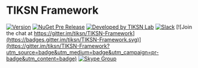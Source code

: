 # TIKSN Framework

[![Version](https://img.shields.io/nuget/v/TIKSN-Framework.svg)](https://www.nuget.org/packages/TIKSN-Framework)
[![NuGet Pre Release](https://img.shields.io/nuget/vpre/TIKSN-Framework.svg)](https://www.nuget.org/packages/TIKSN-Framework)
[![Developed by TIKSN Lab](https://img.shields.io/badge/Developed%20by-TIKSN%20Lab-orange.svg)](http://www.tiksn.com/Lab/TIKSN_Framework)
[![Slack](https://img.shields.io/badge/Slack-tiksn.slack.com-orange.svg)](https://tiksn.slack.com/messages/tiksn-framework/)
[![Join the chat at https://gitter.im/tiksn/TIKSN-Framework](https://badges.gitter.im/tiksn/TIKSN-Framework.svg)](https://gitter.im/tiksn/TIKSN-Framework?utm_source=badge&utm_medium=badge&utm_campaign=pr-badge&utm_content=badge)
[![Skype Group](https://img.shields.io/badge/Skype-Group-orange.svg)](https://join.skype.com/amu6rLAyC8Oc)
